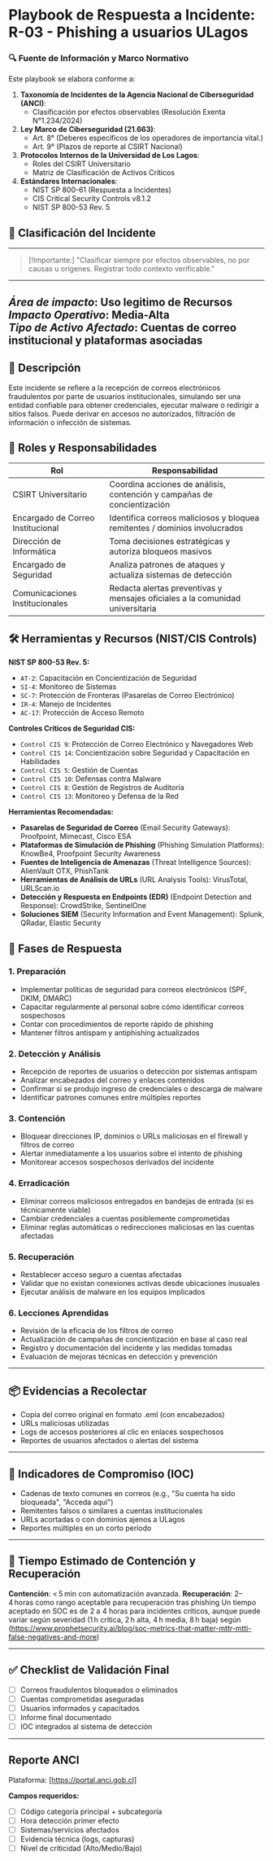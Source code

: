 # Playbook de Respuesta a Incidente: R-03 - Phishing a usuarios ULagos

### 🔍 Fuente de Información y Marco Normativo  
Este playbook se elabora conforme a:  
1. **Taxonomía de Incidentes de la Agencia Nacional de Ciberseguridad (ANCI)**:  
   - Clasificación por efectos observables (Resolución Exenta N°1.234/2024)  
2. **Ley Marco de Ciberseguridad (21.663)**:  
   - Art. 8° (Deberes específicos de los operadores de importancia vital.)  
   - Art. 9° (Plazos de reporte al CSIRT Nacional)  
3. **Protocolos Internos de la Universidad de Los Lagos**:  
   - Roles del CSIRT Universitario
   - Matriz de Clasificación de Activos Críticos  
4. **Estándares Internacionales**:  
   - NIST SP 800-61 (Respuesta a Incidentes)  
   - CIS Critical Security Controls v8.1.2
   - NIST SP 800-53 Rev. 5

## 🛑 Clasificación del Incidente
---
> [!Importante:]
> "Clasificar siempre por efectos observables, no por causas u orígenes. Registrar todo contexto verificable."
---
 *Área de impacto*: Uso legitimo de Recursos 
 *Impacto Operativo*: Media-Alta  
 *Tipo de Activo Afectado*: Cuentas de correo institucional y plataformas asociadas
---

## 🧩 Descripción
   Este incidente se refiere a la recepción de correos electrónicos fraudulentos por parte de usuarios institucionales, simulando ser una entidad confiable para obtener credenciales, ejecutar malware o redirigir a sitios falsos. Puede derivar en accesos no autorizados, filtración de información o infección de sistemas.

## 👥 Roles y Responsabilidades
   | Rol                            | Responsabilidad                                                                 |
   |--------------------------------|---------------------------------------------------------------------------------|
   | CSIRT Universitario            | Coordina acciones de análisis, contención y campañas de concientización         |
   | Encargado de Correo Institucional | Identifica correos maliciosos y bloquea remitentes / dominios involucrados    |
   | Dirección de Informática       | Toma decisiones estratégicas y autoriza bloqueos masivos                        |
   | Encargado de Seguridad         | Analiza patrones de ataques y actualiza sistemas de detección                   |
   | Comunicaciones Institucionales | Redacta alertas preventivas y mensajes oficiales a la comunidad universitaria   |

## 🛠️ Herramientas y Recursos (NIST/CIS Controls)
   **NIST SP 800-53 Rev. 5:**
   - `AT-2`: Capacitación en Concientización de Seguridad
   - `SI-4`: Monitoreo de Sistemas
   - `SC-7`: Protección de Fronteras (Pasarelas de Correo Electrónico)
   - `IR-4`: Manejo de Incidentes
   - `AC-17`: Protección de Acceso Remoto

   **Controles Críticos de Seguridad CIS:**
   - `Control CIS 9`: Protección de Correo Electrónico y Navegadores Web
   - `Control CIS 14`: Concientización sobre Seguridad y Capacitación en Habilidades
   - `Control CIS 5`: Gestión de Cuentas
   - `Control CIS 10`: Defensas contra Malware
   - `Control CIS 8`: Gestión de Registros de Auditoría
   - `Control CIS 13`: Monitoreo y Defensa de la Red

   **Herramientas Recomendadas:**
   - **Pasarelas de Seguridad de Correo** (Email Security Gateways): Proofpoint, Mimecast, Cisco ESA
   - **Plataformas de Simulación de Phishing** (Phishing Simulation Platforms): KnowBe4, Proofpoint Security Awareness
   - **Fuentes de Inteligencia de Amenazas** (Threat Intelligence Sources): AlienVault OTX, PhishTank
   - **Herramientas de Análisis de URLs** (URL Analysis Tools): VirusTotal, URLScan.io
   - **Detección y Respuesta en Endpoints (EDR)** (Endpoint Detection and Response): CrowdStrike, SentinelOne
   - **Soluciones SIEM** (Security Information and Event Management): Splunk, QRadar, Elastic Security

## 🧭 Fases de Respuesta

   ### 1. Preparación
   - Implementar políticas de seguridad para correos electrónicos (SPF, DKIM, DMARC)
   - Capacitar regularmente al personal sobre cómo identificar correos sospechosos
   - Contar con procedimientos de reporte rápido de phishing
   - Mantener filtros antispam y antiphishing actualizados

   ### 2. Detección y Análisis
   - Recepción de reportes de usuarios o detección por sistemas antispam
   - Analizar encabezados del correo y enlaces contenidos
   - Confirmar si se produjo ingreso de credenciales o descarga de malware
   - Identificar patrones comunes entre múltiples reportes

   ### 3. Contención
   - Bloquear direcciones IP, dominios o URLs maliciosas en el firewall y filtros de correo
   - Alertar inmediatamente a los usuarios sobre el intento de phishing
   - Monitorear accesos sospechosos derivados del incidente

   ### 4. Erradicación
   - Eliminar correos maliciosos entregados en bandejas de entrada (si es técnicamente viable)
   - Cambiar credenciales a cuentas posiblemente comprometidas
   - Eliminar reglas automáticas o redirecciones maliciosas en las cuentas afectadas

   ### 5. Recuperación
   - Restablecer acceso seguro a cuentas afectadas
   - Validar que no existan conexiones activas desde ubicaciones inusuales
   - Ejecutar análisis de malware en los equipos implicados

   ### 6. Lecciones Aprendidas
   - Revisión de la eficacia de los filtros de correo
   - Actualización de campañas de concientización en base al caso real
   - Registro y documentación del incidente y las medidas tomadas
   - Evaluación de mejoras técnicas en detección y prevención

---

## 📦 Evidencias a Recolectar
   - Copia del correo original en formato .eml (con encabezados)
   - URLs maliciosas utilizadas
   - Logs de accesos posteriores al clic en enlaces sospechosos
   - Reportes de usuarios afectados o alertas del sistema

---

## 📌 Indicadores de Compromiso (IOC)
   - Cadenas de texto comunes en correos (e.g., "Su cuenta ha sido bloqueada", "Acceda aquí")
   - Remitentes falsos o similares a cuentas institucionales
   - URLs acortadas o con dominios ajenos a ULagos
   - Reportes múltiples en un corto período

---

## 📅 Tiempo Estimado de Contención y Recuperación
   **Contención**: < 5 min con automatización avanzada.
   **Recuperación**: 2–4 horas como rango aceptable para recuperación tras phishing Un tiempo aceptado en SOC es de 2 a 4 horas para incidentes críticos, aunque puede variar según severidad (1 h crítica, 2 h alta, 4 h media, 8 h baja) según (https://www.prophetsecurity.ai/blog/soc-metrics-that-matter-mttr-mtti-false-negatives-and-more)

---

## ✅ Checklist de Validación Final
   - [ ] Correos fraudulentos bloqueados o eliminados
   - [ ] Cuentas comprometidas aseguradas
   - [ ] Usuarios informados y capacitados
   - [ ] Informe final documentado
   - [ ] IOC integrados al sistema de detección

---

## Reporte ANCI
   Plataforma: [https://portal.anci.gob.cl]

   **Campos requeridos:**
   - [ ] Código categoría principal + subcategoría
   - [ ] Hora detección primer efecto
   - [ ] Sistemas/servicios afectados
   - [ ] Evidencia técnica (logs, capturas)
   - [ ] Nivel de criticidad (Alto/Medio/Bajo)